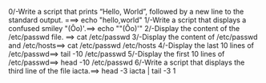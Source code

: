 0/-Write a script that prints “Hello, World”, followed by a new line to the standard output.
===> echo "hello,world"
1/-Write a script that displays a confused smiley "(Ôo)'.==> echo "\"(Ôo)'"
2/-Display the content of the /etc/passwd file. ==> cat /etc/passwd
3/-Display the content of /etc/passwd and /etc/hosts==> cat /etc/passwd /etc/hosts
4/-Display the last 10 lines of /etc/passwd==> tail -10 /etc/passwd 
5/-Display the first 10 lines of /etc/passwd==> head -10 /etc/passwd
6/-Write a script that displays the third line of the file iacta.==> head -3 iacta | tail -3 1
